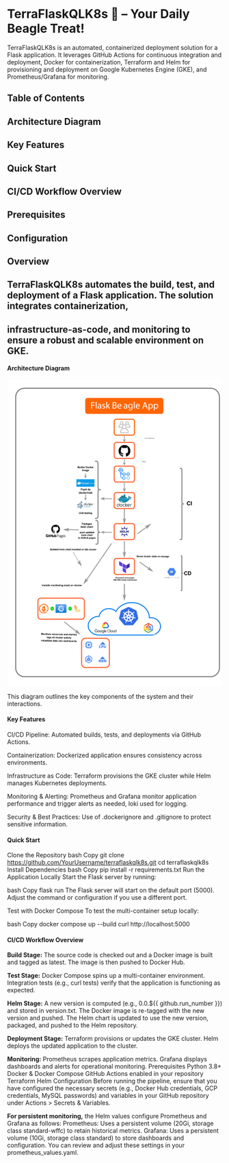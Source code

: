 # TerraFlaskQLK8s 🐶 – Your Daily Beagle Treat!
TerraFlaskQLK8s is an automated, containerized deployment solution for a Flask application. It leverages GitHub Actions for continuous integration and deployment, Docker for containerization, Terraform and Helm for provisioning and deployment on Google Kubernetes Engine (GKE), and Prometheus/Grafana for monitoring.

## Table of Contents
## Architecture Diagram
## Key Features
## Quick Start
## CI/CD Workflow Overview
## Prerequisites
## Configuration
## Overview
## TerraFlaskQLK8s automates the build, test, and deployment of a Flask application. The solution integrates containerization,
## infrastructure-as-code, and monitoring to ensure a robust and scalable environment on GKE. 

#### Architecture Diagram
![alt text](images/terraflaskqlk8s2.drawio.svg)



This diagram outlines the key components of the system and their interactions.

#### Key Features
CI/CD Pipeline:
Automated builds, tests, and deployments via GitHub Actions.

Containerization:
Dockerized application ensures consistency across environments.

Infrastructure as Code:
Terraform provisions the GKE cluster while Helm manages Kubernetes deployments.

Monitoring & Alerting:
Prometheus and Grafana monitor application performance and trigger alerts as needed, loki used for logging.

Security & Best Practices:
Use of .dockerignore and .gitignore to protect sensitive information.

#### Quick Start
Clone the Repository
bash
Copy
git clone https://github.com/YourUsername/terraflaskqlk8s.git
cd terraflaskqlk8s
Install Dependencies
bash
Copy
pip install -r requirements.txt
Run the Application Locally
Start the Flask server by running:

bash
Copy
flask run
The Flask server will start on the default port (5000). Adjust the command or configuration if you use a different port.

Test with Docker Compose
To test the multi-container setup locally:

bash
Copy
docker compose up --build
curl http://localhost:5000

#### CI/CD Workflow Overview

**Build Stage:**
The source code is checked out and a Docker image is built and tagged as latest.
The image is then pushed to Docker Hub.

**Test Stage:**
Docker Compose spins up a multi-container environment.
Integration tests (e.g., curl tests) verify that the application is functioning as expected.

**Helm Stage:**
A new version is computed (e.g., 0.0.${{ github.run_number }}) and stored in version.txt.
The Docker image is re-tagged with the new version and pushed.
The Helm chart is updated to use the new version, packaged, and pushed to the Helm repository.

**Deployment Stage:**
Terraform provisions or updates the GKE cluster.
Helm deploys the updated application to the cluster.

**Monitoring:**
Prometheus scrapes application metrics.
Grafana displays dashboards and alerts for operational monitoring.
Prerequisites
Python 3.8+
Docker & Docker Compose
GitHub Actions enabled in your repository
Terraform
Helm
Configuration
Before running the pipeline, ensure that you have configured the necessary secrets (e.g., Docker Hub credentials, GCP credentials, MySQL passwords) and variables in your GitHub repository under Actions > Secrets & Variables.

__For persistent monitoring,__ the Helm values configure Prometheus and Grafana as follows:
Prometheus:
Uses a persistent volume (20Gi, storage class standard-wffc) to retain historical metrics.
Grafana:
Uses a persistent volume (10Gi, storage class standard) to store dashboards and configuration.
You can review and adjust these settings in your prometheus_values.yaml.
